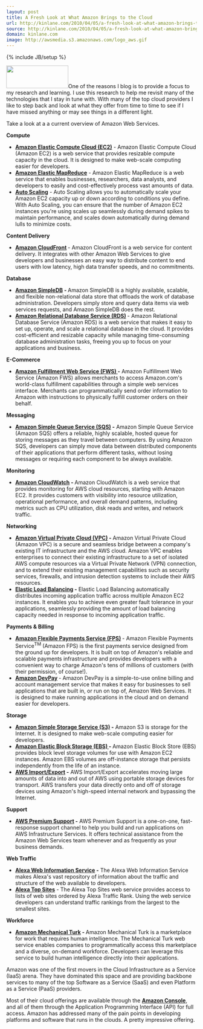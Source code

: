 ```yaml
---
layout: post
title: A Fresh Look at What Amazon Brings to the Cloud
url: http://kinlane.com/2010/04/05/a-fresh-look-at-what-amazon-brings-to-the-cloud/
source: http://kinlane.com/2010/04/05/a-fresh-look-at-what-amazon-brings-to-the-cloud/
domain: kinlane.com
image: http://awsmedia.s3.amazonaws.com/logo_aws.gif
---
```

{% include JB/setup %}<p><img class="alignright" title="Amazon  Web Services" src="http://awsmedia.s3.amazonaws.com/logo_aws.gif" alt="" width="164" height="60" />One of the reasons I blog is to provide a focus to my research and  learning. I use this research to help me revisit many of the  technologies that I stay in tune with. With many of the top cloud  providers I like to step back and look at what they offer from time to  time to see if I have missed anything or may see things in a different  light.</p>
<p>Take a look at a a current overview of Amazon Web Services.</p>
<p><strong>Compute</strong></p>
<ul class="mainlist">
<li><a href="http://aws.amazon.com/ec2/"><strong>Amazon  Elastic Compute Cloud (EC2)</strong></a> - Amazon Elastic Compute Cloud (Amazon EC2)  is a  web service that       provides resizable compute capacity in the cloud. It is designed       to make web-scale computing easier for developers.</li>
<li><a href="http://aws.amazon.com/elasticmapreduce/"><strong>Amazon  Elastic MapReduce</strong></a> - Amazon Elastic MapReduce is a web service that  enables businesses,  researchers, data analysts, and developers to easily and  cost-effectively process vast amounts of data.</li>
<li><a href="http://aws.amazon.com/autoscaling/"><strong>Auto Scaling</strong></a> - Auto Scaling allows you to automatically scale your Amazon EC2  capacity up or down according to conditions you  define.  With Auto Scaling, you can ensure that the number of Amazon EC2  instances you're using scales up seamlessly  during demand spikes to maintain performance, and  scales down  automatically during demand lulls to minimize costs.</li>
</ul>
<p><strong>Content  Delivery</strong></p>
<ul class="mainlist">
<li><strong><a href="http://aws.amazon.com/cloudfront/">Amazon CloudFront</a> </strong>- Amazon CloudFront is  a web service for content delivery. It integrates  with other Amazon Web Services to give developers and businesses an easy  way to distribute content to end users with low latency, high data  transfer speeds, and no commitments.</li>
</ul>
<p><strong>Database</strong></p>
<ul class="mainlist">
<li><strong><a href="http://aws.amazon.com/simpledb/">Amazon  SimpleDB</a> - </strong>Amazon SimpleDB is a highly available, scalable, and  flexible  non-relational data store that offloads the work of database  administration.  Developers simply store and query data items via web  services requests, and Amazon SimpleDB does the rest.</li>
<li><strong><a href="http://aws.amazon.com/rds/">Amazon  Relational Database Service (RDS)</a> </strong>- Amazon Relational Database  Service (Amazon RDS)  is a web service that makes it easy to set up, operate, and scale a  relational database in the cloud. It provides cost-efficient and  resizable capacity while managing time-consuming database administration  tasks, freeing you up to focus on your applications and business.</li>
</ul>
<p><strong>E-Commerce</strong></p>
<ul class="mainlist">
<li><strong><a href="http://aws.amazon.com/fws/">Amazon  Fulfillment Web Service (FWS) </a>-</strong> Amazon Fulfillment Web Service  (Amazon FWS)  allows merchants to access Amazon.com's world-class fulfillment  capabilities through a simple web services interface. Merchants can  programmatically send order information to Amazon with instructions to  physically fulfill customer orders on their behalf.</li>
</ul>
<p><strong>Messaging</strong></p>
<ul class="mainlist">
<li><strong><a href="http://aws.amazon.com/sqs/">Amazon  Simple Queue Service (SQS)</a> -</strong> Amazon Simple Queue Service (Amazon SQS)   offers a reliable, highly scalable, hosted queue for storing messages as  they travel between computers. By using Amazon SQS,  developers can simply move data between distributed components of their  applications that perform different tasks, without losing messages or  requiring each component to be always available.</li>
</ul>
<p><strong>Monitoring</strong></p>
<ul class="mainlist">
<li><strong><a href="http://aws.amazon.com/cloudwatch/">Amazon  CloudWatch</a> - </strong>Amazon CloudWatch is a web service that provides  monitoring for AWS cloud resources, starting with Amazon EC2.  It provides customers with visibility into  resource utilization, operational performance, and overall demand  patterns, including metrics such as CPU  utilization, disk reads and writes, and network traffic.</li>
</ul>
<p><strong>Networking</strong></p>
<ul class="mainlist">
<li><strong><a href="http://aws.amazon.com/vpc/">Amazon  Virtual Private Cloud (VPC)</a> - </strong>Amazon Virtual Private Cloud (Amazon VPC)  is a  secure and seamless bridge between a company's existing IT  infrastructure and the AWS cloud. Amazon VPC  enables enterprises to connect their existing  infrastructure to a set of isolated AWS  compute resources via a Virtual Private Network (VPN) connection, and to  extend their existing management capabilities such as security  services, firewalls, and intrusion detection systems to include their AWS  resources.</li>
<li><strong><a href="http://aws.amazon.com/elasticloadbalancing/">Elastic Load Balancing</a> -</strong> Elastic Load  Balancing automatically distributes incoming application  traffic across multiple Amazon EC2 instances.  It enables you to achieve even greater fault tolerance in your  applications, seamlessly providing the amount of load balancing capacity  needed in response to incoming application traffic.</li>
</ul>
<p><strong>Payments  &amp; Billing</strong></p>
<ul class="mainlist">
<li><strong><a href="http://aws.amazon.com/fps/">Amazon Flexible Payments Service (FPS)</a> </strong>-  Amazon Flexible Payments Service<sup>TM</sup> (Amazon FPS)  is the first payments service designed from the ground up for  developers. It is built on top of Amazon's reliable and scalable  payments infrastructure and provides developers with a convenient way to  charge Amazon's tens of millions of customers (with their permission,  of course!).</li>
<li><strong><a href="http://aws.amazon.com/devpay/">Amazon DevPay</a> </strong>- Amazon DevPay is a  simple-to-use online billing and account management  service that makes it easy for businesses to sell applications that are  built in, or run on top of, Amazon Web Services. It is designed to make  running applications in the cloud and on demand easier for developers.</li>
</ul>
<p><strong>Storage</strong></p>
<ul class="mainlist">
<li><strong><a href="http://aws.amazon.com/s3/">Amazon  Simple Storage Service (S3)</a> -</strong> Amazon S3 is storage for the  Internet. It is designed to make web-scale  computing easier for developers.</li>
<li><strong><a href="http://aws.amazon.com/ebs/">Amazon Elastic Block Storage  (EBS) </a>- </strong>Amazon Elastic Block Store (EBS) provides block level  storage volumes  for use with Amazon EC2 instances. Amazon EBS  volumes are off-instance storage that persists  independently from the life of an instance.</li>
<li><strong><a href="http://aws.amazon.com/importexport/">AWS  Import/Export</a> -</strong> AWS Import/Export accelerates moving  large  amounts of data into and out of AWS using  portable storage devices for transport. AWS  transfers your data directly onto and off of storage devices using  Amazon's high-speed internal network and bypassing the Internet.</li>
</ul>
<p><strong>Support</strong></p>
<ul class="mainlist">
<li><strong><a href="http://aws.amazon.com/premiumsupport/">AWS  Premium Support</a> -</strong> AWS Premium Support is a one-on-one,   fast-response support channel to help you build and run applications on AWS  Infrastructure Services.  It offers technical  assistance from the Amazon Web Services team whenever and as frequently  as your business demands.</li>
</ul>
<p><strong>Web Traffic</strong></p>
<ul class="mainlist">
<li><strong><a href="http://aws.amazon.com/awis/">Alexa  Web Information Service</a> -</strong> The Alexa Web Information Service makes  Alexa's vast repository of  information about the traffic and structure of the web available to  developers.</li>
<li><a href="http://aws.amazon.com/alexatopsites/"><strong>Alexa Top Sites</strong></a> - The Alexa Top Sites web service  provides access to lists of web sites  ordered by Alexa Traffic Rank. Using the web service developers can  understand traffic rankings from the largest to the smallest sites.</li>
</ul>
<p><strong>Workforce</strong></p>
<ul class="mainlist">
<li><strong><a href="http://aws.amazon.com/mturk/">Amazon  Mechanical Turk</a> - </strong>Amazon Mechanical Turk is a marketplace for work  that requires human  intelligence. The Mechanical Turk web service enables companies to  programmatically access this marketplace and a diverse, on-demand  workforce. Developers can leverage this service to build human  intelligence directly into their applications.</li>
</ul>
<p>Amazon was one  of the first movers in the Cloud Infrastructure as a Service (IaaS)  arena. They have dominated this space and are providing backbone  services to many of the top Software as a Service (SaaS) and even  Platform as a Service (PaaS) providers.</p>
<p>Most of their cloud offerings are available through the <a href="http://aws.amazon.com/console/"><strong>Amazon Console</strong></a>,  and all of them through the Application Programming Interface (API) for  full access. Amazon has addressed many of the pain points in developing platforms and software that runs in the clouds. A pretty impressive offering.</p>